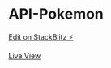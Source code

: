 # API-Pokemon

[Edit on StackBlitz ⚡️](https://stackblitz.com/edit/web-platform-bggxlp)

[Live View](https://luccazovedi.github.io/API-Pokemon/)
